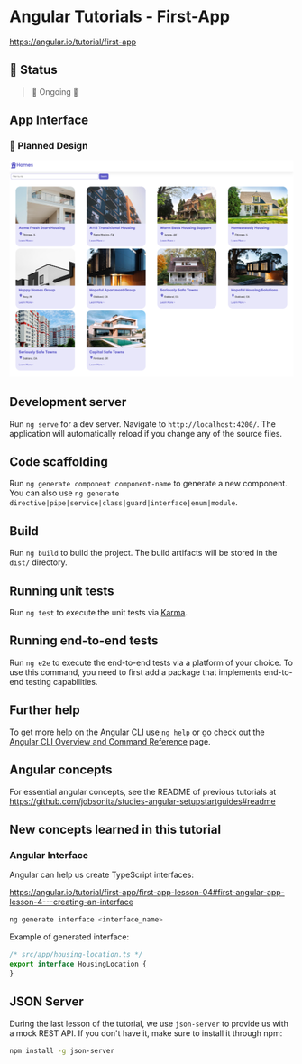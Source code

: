 # Angular Tutorials - First-App

https://angular.io/tutorial/first-app

## :hammer: Status

> :construction: Ongoing :wrench:

## App Interface

### :iphone: Planned Design

<p align="center"><img alt="Planned design" title="Angular Homes Planned Design" src="./.github/homes-app-landing-page.png" /></p>

<!--### :tada: Final Result

<p align="center"><img alt="Final result" title="Angular Homes Final Interface" src="./.github/homes-app-landing-page-final.png" /></p>-->

## Development server

Run `ng serve` for a dev server. Navigate to `http://localhost:4200/`. The application will automatically reload if you change any of the source files.

## Code scaffolding

Run `ng generate component component-name` to generate a new component. You can also use `ng generate directive|pipe|service|class|guard|interface|enum|module`.

## Build

Run `ng build` to build the project. The build artifacts will be stored in the `dist/` directory.

## Running unit tests

Run `ng test` to execute the unit tests via [Karma](https://karma-runner.github.io).

## Running end-to-end tests

Run `ng e2e` to execute the end-to-end tests via a platform of your choice. To use this command, you need to first add a package that implements end-to-end testing capabilities.

## Further help

To get more help on the Angular CLI use `ng help` or go check out the [Angular CLI Overview and Command Reference](https://angular.io/cli) page.

## Angular concepts

For essential angular concepts, see the README of previous tutorials at https://github.com/jobsonita/studies-angular-setupstartguides#readme

## New concepts learned in this tutorial

### Angular Interface

Angular can help us create TypeScript interfaces:

https://angular.io/tutorial/first-app/first-app-lesson-04#first-angular-app-lesson-4---creating-an-interface

```bash
ng generate interface <interface_name>
```

Example of generated interface:

```typescript
/* src/app/housing-location.ts */
export interface HousingLocation {
}
```

## JSON Server

During the last lesson of the tutorial, we use `json-server` to provide us with a mock REST API. If you don't have it, make sure to install it through npm:

```bash
npm install -g json-server
```
